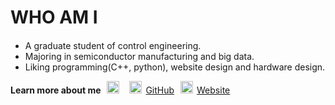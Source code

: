 # WHO AM I

####
* A graduate student of control engineering.
* Majoring in semiconductor manufacturing and big data.
* Liking programming(C++, python), website design and hardware design.


**Learn more about me**
<a href="http://www.weibo.com/wangzj0826"><img src="http://img.t.sinajs.cn/t6/style/images/global_nav/WB_logo.png" height="20" hspace="6"></a>
<a href="https://github.com/JamesData"><img src="https://assets-cdn.github.com/favicon.ico" height="20" hspace="6">GitHub</a>
<a href="http://wangzhenjiang.cn"><img src="http://wangzhenjiang.cn/myicon.png" height="20" hspace="6">Website</a>
